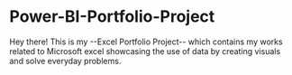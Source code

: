 # Power-BI-Portfolio-Project
Hey there! This is my --Excel Portfolio Project-- which contains my works related to Microsoft excel showcasing the use of data by creating visuals and solve everyday problems.
